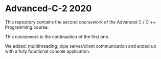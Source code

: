 # Advanced-C-2 2020

This repository contains the second coursework of the Advanced C / C ++ Programming course.

This coursework is the continuation of the first one.

We added: multithreading, pipe server/client communication and ended up with a fully functional console application.

